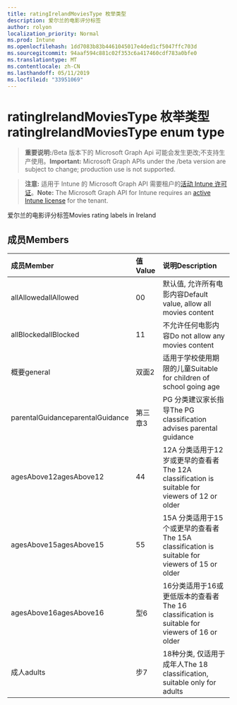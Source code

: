 ```yaml
---
title: ratingIrelandMoviesType 枚举类型
description: 爱尔兰的电影评分标签
author: rolyon
localization_priority: Normal
ms.prod: Intune
ms.openlocfilehash: 1dd7083b83b4461045017e4ded1cf5047ffc703d
ms.sourcegitcommit: 94aaf594c881c02f353c6a417460cdf783a0bfe0
ms.translationtype: MT
ms.contentlocale: zh-CN
ms.lasthandoff: 05/11/2019
ms.locfileid: "33951069"
---
```

# <a name="ratingirelandmoviestype-enum-type"></a><span data-ttu-id="587ae-103">ratingIrelandMoviesType 枚举类型</span><span class="sxs-lookup"><span data-stu-id="587ae-103">ratingIrelandMoviesType enum type</span></span>

> <span data-ttu-id="587ae-104">**重要说明:**/Beta 版本下的 Microsoft Graph Api 可能会发生更改;不支持生产使用。</span><span class="sxs-lookup"><span data-stu-id="587ae-104">**Important:** Microsoft Graph APIs under the /beta version are subject to change; production use is not supported.</span></span>

> <span data-ttu-id="587ae-105">**注意:** 适用于 Intune 的 Microsoft Graph API 需要租户的[活动 Intune 许可证](https://go.microsoft.com/fwlink/?linkid=839381)。</span><span class="sxs-lookup"><span data-stu-id="587ae-105">**Note:** The Microsoft Graph API for Intune requires an [active Intune license](https://go.microsoft.com/fwlink/?linkid=839381) for the tenant.</span></span>

<span data-ttu-id="587ae-106">爱尔兰的电影评分标签</span><span class="sxs-lookup"><span data-stu-id="587ae-106">Movies rating labels in Ireland</span></span>

## <a name="members"></a><span data-ttu-id="587ae-107">成员</span><span class="sxs-lookup"><span data-stu-id="587ae-107">Members</span></span>
|<span data-ttu-id="587ae-108">成员</span><span class="sxs-lookup"><span data-stu-id="587ae-108">Member</span></span>|<span data-ttu-id="587ae-109">值</span><span class="sxs-lookup"><span data-stu-id="587ae-109">Value</span></span>|<span data-ttu-id="587ae-110">说明</span><span class="sxs-lookup"><span data-stu-id="587ae-110">Description</span></span>|
|:---|:---|:---|
|<span data-ttu-id="587ae-111">allAllowed</span><span class="sxs-lookup"><span data-stu-id="587ae-111">allAllowed</span></span>|<span data-ttu-id="587ae-112">0</span><span class="sxs-lookup"><span data-stu-id="587ae-112">0</span></span>|<span data-ttu-id="587ae-113">默认值, 允许所有电影内容</span><span class="sxs-lookup"><span data-stu-id="587ae-113">Default value, allow all movies content</span></span>|
|<span data-ttu-id="587ae-114">allBlocked</span><span class="sxs-lookup"><span data-stu-id="587ae-114">allBlocked</span></span>|<span data-ttu-id="587ae-115">1</span><span class="sxs-lookup"><span data-stu-id="587ae-115">1</span></span>|<span data-ttu-id="587ae-116">不允许任何电影内容</span><span class="sxs-lookup"><span data-stu-id="587ae-116">Do not allow any movies content</span></span>|
|<span data-ttu-id="587ae-117">概要</span><span class="sxs-lookup"><span data-stu-id="587ae-117">general</span></span>|<span data-ttu-id="587ae-118">双面</span><span class="sxs-lookup"><span data-stu-id="587ae-118">2</span></span>|<span data-ttu-id="587ae-119">适用于学校使用期限的儿童</span><span class="sxs-lookup"><span data-stu-id="587ae-119">Suitable for children of school going age</span></span>|
|<span data-ttu-id="587ae-120">parentalGuidance</span><span class="sxs-lookup"><span data-stu-id="587ae-120">parentalGuidance</span></span>|<span data-ttu-id="587ae-121">第三章</span><span class="sxs-lookup"><span data-stu-id="587ae-121">3</span></span>|<span data-ttu-id="587ae-122">PG 分类建议家长指导</span><span class="sxs-lookup"><span data-stu-id="587ae-122">The PG classification advises parental guidance</span></span>|
|<span data-ttu-id="587ae-123">agesAbove12</span><span class="sxs-lookup"><span data-stu-id="587ae-123">agesAbove12</span></span>|<span data-ttu-id="587ae-124">4</span><span class="sxs-lookup"><span data-stu-id="587ae-124">4</span></span>|<span data-ttu-id="587ae-125">12A 分类适用于12岁或更早的查看者</span><span class="sxs-lookup"><span data-stu-id="587ae-125">The 12A classification is suitable for viewers of 12 or older</span></span>|
|<span data-ttu-id="587ae-126">agesAbove15</span><span class="sxs-lookup"><span data-stu-id="587ae-126">agesAbove15</span></span>|<span data-ttu-id="587ae-127">5</span><span class="sxs-lookup"><span data-stu-id="587ae-127">5</span></span>|<span data-ttu-id="587ae-128">15A 分类适用于15个或更早的查看者</span><span class="sxs-lookup"><span data-stu-id="587ae-128">The 15A classification is suitable for viewers of 15 or older</span></span>|
|<span data-ttu-id="587ae-129">agesAbove16</span><span class="sxs-lookup"><span data-stu-id="587ae-129">agesAbove16</span></span>|<span data-ttu-id="587ae-130">型</span><span class="sxs-lookup"><span data-stu-id="587ae-130">6</span></span>|<span data-ttu-id="587ae-131">16分类适用于16或更低版本的查看者</span><span class="sxs-lookup"><span data-stu-id="587ae-131">The 16 classification is suitable for viewers of 16 or older</span></span>|
|<span data-ttu-id="587ae-132">成人</span><span class="sxs-lookup"><span data-stu-id="587ae-132">adults</span></span>|<span data-ttu-id="587ae-133">步</span><span class="sxs-lookup"><span data-stu-id="587ae-133">7</span></span>|<span data-ttu-id="587ae-134">18种分类, 仅适用于成年人</span><span class="sxs-lookup"><span data-stu-id="587ae-134">The 18 classification, suitable only for adults</span></span>|




